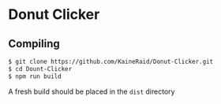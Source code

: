 # Donut Clicker

## Compiling

```sh
$ git clone https://github.com/KaineRaid/Donut-Clicker.git
$ cd Dount-Clicker
$ npm run build
```

A fresh build should be placed in the `dist` directory
